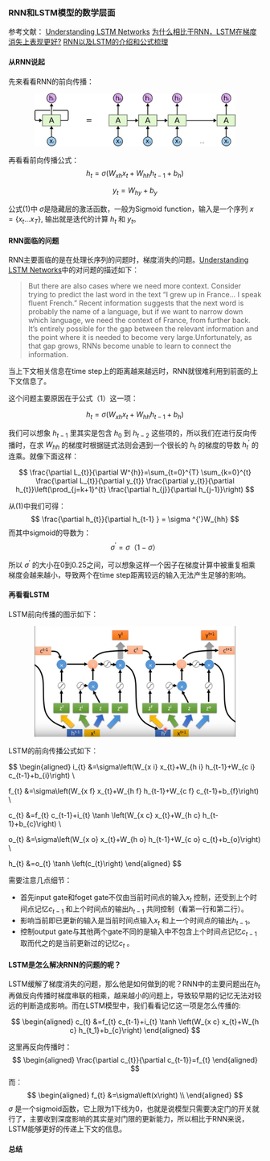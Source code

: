 ### RNN和LSTM模型的数学层面

参考文献：
[Understanding LSTM Networks]
[为什么相比于RNN，LSTM在梯度消失上表现更好?]
[RNN以及LSTM的介绍和公式梳理]

[Understanding LSTM Networks]: http://colah.github.io/posts/2015-08-Understanding-LSTMs/

[为什么相比于RNN，LSTM在梯度消失上表现更好?]: https://www.zhihu.com/question/44895610/answer/616818627

[RNN以及LSTM的介绍和公式梳理]: https://blog.csdn.net/dark_scope/article/details/47056361

#### 从RNN说起

先来看看RNN的前向传播：

<div align="center">
<img src="graph/RNN-unrolled.png" width=400>
</div>

再看看前向传播公式：
$$
h_{t}=\sigma \left ( W_{xh}x_{t} + W_{hh}h_{t-1}+b_{h}\right) \tag{1}
$$

$$
y_{t}=W_{hy}+b_{y} \tag{2}
$$

公式(1)中 $\sigma$是隐藏层的激活函数，一般为Sigmoid function，输入是一个序列  $x = \left \{x_{t}...x_{T}  \right \}$, 输出就是迭代的计算 $h_{t}$ 和 $y_{t}$。

#### RNN面临的问题
RNN主要面临的是在处理长序列的问题时，梯度消失的问题。[Understanding LSTM Networks]中的对问题的描述如下：
>But there are also cases where we need more context. Consider trying to predict the last word in the text “I grew up in France… I speak fluent French.” Recent information suggests that the next word is probably the name of a language, but if we want to narrow down which language, we need the context of France, from further back. It’s entirely possible for the gap between the relevant information and the point where it is needed to become very large.Unfortunately, as that gap grows, RNNs become unable to learn to connect the information.

当上下文相关信息在time step上的距离越来越远时，RNN就很难利用到前面的上下文信息了。


这个问题主要原因在于公式（1）这一项：

$$
h_{t}=\sigma \left ( W_{xh}x_{t} + W_{hh}h_{t-1}+b_{h}\right) \tag{1}
$$

我们可以想象 $h_{t-1}$ 里其实是包含 $h_{0}$ 到 $h_{t-2}$ 这些项的，所以我们在进行反向传播时，在求 $W_{hh}$ 的梯度时根据链式法则会遇到一个很长的 $h_{t}$ 的梯度的导数 $h_{t}^{'}$ 的连乘。就像下面这样：

$$
\frac{\partial L_{t}}{\partial W^{h}}=\sum_{t=0}^{T} \sum_{k=0}^{t} \frac{\partial L_{t}}{\partial y_{t}} \frac{\partial y_{t}}{\partial h_{t}}\left(\prod_{j=k+1}^{t} \frac{\partial h_{j}}{\partial h_{j-1}}\right)
$$

从(1)中我们可得：
$$
\frac{\partial h_{t}}{\partial h_{t-1} } = \sigma ^{'}W_{hh}
$$
而其中sigmoid的导数为：
$$
\sigma ^{'}=\sigma（1-\sigma）
$$

所以 $\sigma ^{'}$ 的大小在0到0.25之间，可以想象这样一个因子在梯度计算中被重复相乘梯度会越来越小，导致两个在time step距离较远的输入无法产生足够的影响。

#### 再看看LSTM
LSTM前向传播的图示如下：

<div align="center">
<img src="graph/lstm-lhy.png" width=400>
</div>

LSTM的前向传播公式如下：

$$
\begin{aligned} i_{t} &=\sigma\left(W_{x i} x_{t}+W_{h i} h_{t-1}+W_{c i} c_{t-1}+b_{i}\right) \\

f_{t} &=\sigma\left(W_{x f} x_{t}+W_{h f} h_{t-1}+W_{c f} c_{t-1}+b_{f}\right) \\

c_{t} &=f_{t} c_{t-1}+i_{t} \tanh \left(W_{x c} x_{t}+W_{h c} h_{t-1}+b_{c}\right) \\

o_{t} &=\sigma\left(W_{x o} x_{t}+W_{h o} h_{t-1}+W_{c o} c_{t}+b_{o}\right) \\

h_{t} &=o_{t} \tanh \left(c_{t}\right) \end{aligned}
$$

需要注意几点细节：
  * 首先input gate和foget gate不仅由当前时间点的输入$x_{t}$ 控制，还受到上个时间点记忆$c_{t-1}$ 和上个时间点的输出$h_{t-1}$ 共同控制（看第一行和第二行）。
  * 影响当前即已更新的输入是当前时间点输入$x_{t}$ 和上一个时间点的输出$h_{t-1}$。
  * 控制output gate与其他两个gate不同的是输入中不包含上个时间点记忆$c_{t-1}$ 取而代之的是当前更新过的记忆$c_{t}$ 。

#### LSTM是怎么解决RNN的问题的呢？
LSTM缓解了梯度消失的问题，那么他是如何做到的呢？RNN中的主要问题出在$h_{t}$ 再做反向传播时梯度串联的相乘，越来越小的问题上，导致较早期的记忆无法对较远的判断造成影响。而在LSTM模型中，我们看看记忆这一项是怎么传播的:

$$
\begin{aligned}
c_{t} &=f_{t} c_{t-1}+i_{t} \tanh \left(W_{x c} x_{t}+W_{h c} h_{t_1}+b_{c}\right)
\end{aligned}
$$

这里再反向传播时：
$$
\begin{aligned}
\frac{\partial c_{t}}{\partial c_{t-1}}=f_{t}
\end{aligned}
$$
而：
$$
\begin{aligned}
f_{t} &=\sigma\left(x\right) \\
\end{aligned}
$$
$\sigma$ 是一个sigmoid函数，它上限为1下线为0，也就是说模型只需要决定门的开关就行了，主要收到深度影响的其实是对门限的更新能力，所以相比于RNN来说，LSTM能够更好的传递上下文的信息。

#### 总结
